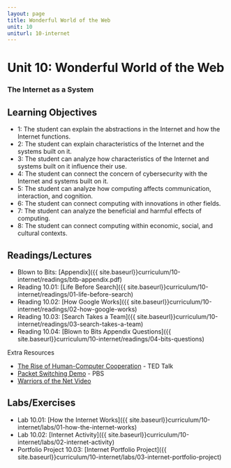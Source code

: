 ```yaml
---
layout: page
title: Wonderful World of the Web
unit: 10
uniturl: 10-internet
---
```


Unit 10: Wonderful World of the Web
===================================
### The Internet as a System


Learning Objectives
-------------------
 * 1: The student can explain the abstractions in the Internet and how the Internet functions.
 * 2: The student can explain characteristics of the Internet and the systems built on it.
 * 3: The student can analyze how characteristics of the Internet and systems built on it influence their use.
 * 4: The student can connect the concern of cybersecurity with the Internet and systems built on it.
 * 5: The student can analyze how computing affects communication, interaction, and cognition.
 * 6: The student can connect computing with innovations in other fields.
 * 7: The student can analyze the beneficial and harmful effects of computing.
 * 8: The student can connect computing within economic, social, and cultural contexts.


Readings/Lectures
-----------------
 * Blown to Bits: [Appendix]({{ site.baseurl}}curriculum/10-internet/readings/btb-appendix.pdf)
 * Reading 10.01: [Life Before Search]({{ site.baseurl}}curriculum/10-internet/readings/01-life-before-search)
 * Reading 10.02: [How Google Works]({{ site.baseurl}}curriculum/10-internet/readings/02-how-google-works)
 * Reading 10.03: [Search Takes a Team]({{ site.baseurl}}curriculum/10-internet/readings/03-search-takes-a-team)
 * Reading 10.04: [Blown to Bits Appendix Questions]({{ site.baseurl}}curriculum/10-internet/readings/04-bits-questions)

Extra Resources
 * [The Rise of Human-Computer Cooperation](http://www.ted.com/talks/shyam_sankar_the_rise_of_human_computer_cooperation.html) - TED Talk
 * [Packet Switching Demo](http://www.pbs.org/opb/nerds2.0.1/geek_glossary/packet_switching_flash.html) - PBS
 * [Warriors of the Net Video](http://www.teachertube.com/viewVideo.php?video_id=23140)


Labs/Exercises
--------------
 * Lab 10.01: [How the Internet Works]({{ site.baseurl}}curriculum/10-internet/labs/01-how-the-internet-works)
 * Lab 10.02: [Internet Activity]({{ site.baseurl}}curriculum/10-internet/labs/02-internet-activity)
 * Portfolio Project 10.03: [Internet Portfolio Project]({{ site.baseurl}}curriculum/10-internet/labs/03-internet-portfolio-project)
 

